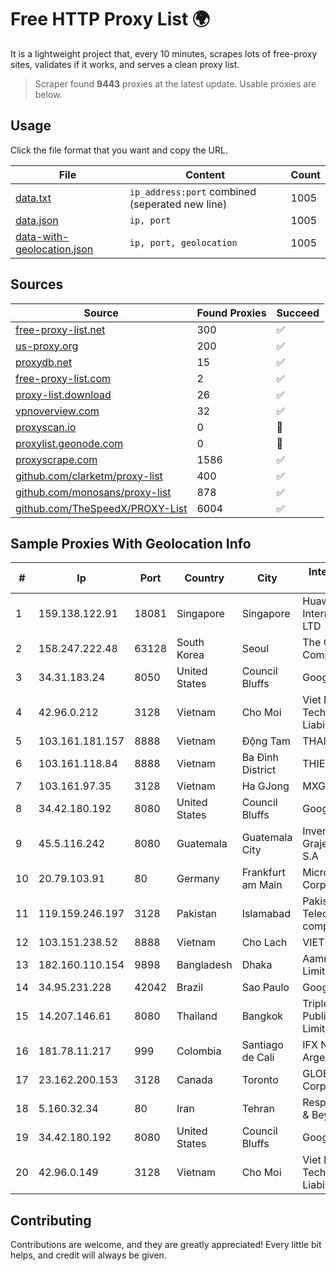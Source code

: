 
# Free HTTP Proxy List 🌍

It is a lightweight project that, every 10 minutes, scrapes lots of free-proxy sites, validates if it works, and serves a clean proxy list.


> Scraper found **9443** proxies at the latest update. Usable proxies are below.

## Usage

Click the file format that you want and copy the URL.


|File|Content|Count|
|----|-------|-----|
|[data.txt](https://raw.githubusercontent.com/themiralay/Proxy-List-World/master/data.txt)|`ip_address:port` combined (seperated new line)|1005|
|[data.json](https://raw.githubusercontent.com/themiralay/Proxy-List-World/master/data.json)|`ip, port`|1005|
|[data-with-geolocation.json](https://raw.githubusercontent.com/themiralay/Proxy-List-World/master/data-with-geolocation.json)|`ip, port, geolocation`|1005|

## Sources

|Source|Found Proxies|Succeed|
|------|-------------|-------|
|[free-proxy-list.net](https://free-proxy-list.net)|300|✅|
|[us-proxy.org](https://www.us-proxy.org)|200|✅|
|[proxydb.net](http://proxydb.net)|15|✅|
|[free-proxy-list.com](https://free-proxy-list.com/?page=&port=&type%5B%5D=http&type%5B%5D=https&up_time=0&search=Search)|2|✅|
|[proxy-list.download](https://www.proxy-list.download/HTTP)|26|✅|
|[vpnoverview.com](https://vpnoverview.com/privacy/anonymous-browsing/free-proxy-servers)|32|✅|
|[proxyscan.io](https://www.proxyscan.io)|0|🚫|
|[proxylist.geonode.com](https://proxylist.geonode.com/api/proxy-list?limit=300&page=1&sort_by=lastChecked&sort_type=desc&protocols=http,https)|0|🚫|
|[proxyscrape.com](https://api.proxyscrape.com/v2/?request=displayproxies&protocol=http&timeout=10000&country=all&ssl=all&anonymity=all)|1586|✅|
|[github.com/clarketm/proxy-list](https://raw.githubusercontent.com/clarketm/proxy-list/master/proxy-list-raw.txt)|400|✅|
|[github.com/monosans/proxy-list](https://raw.githubusercontent.com/monosans/proxy-list/main/proxies/http.txt)|878|✅|
|[github.com/TheSpeedX/PROXY-List](https://raw.githubusercontent.com/TheSpeedX/PROXY-List/master/http.txt)|6004|✅|


## Sample Proxies With Geolocation Info

|#|Ip|Port|Country|City|Internet Service Provider|
|-|--|----|-------|----|-------------------------|
|1|159.138.122.91|18081|Singapore|Singapore|Huawei International Pte. LTD|
|2|158.247.222.48|63128|South Korea|Seoul|The Constant Company, LLC|
|3|34.31.183.24|8050|United States|Council Bluffs|Google LLC|
|4|42.96.0.212|3128|Vietnam|Cho Moi|Viet Digital Technology Liability Company|
|5|103.161.181.157|8888|Vietnam|Động Tam|THAIAN|
|6|103.161.118.84|8888|Vietnam|Ba Đình District|THIENCO|
|7|103.161.97.35|3128|Vietnam|Ha GJong|MXGROUP|
|8|34.42.180.192|8080|United States|Council Bluffs|Google LLC|
|9|45.5.116.242|8080|Guatemala|Guatemala City|Inversiones Grajeda Andrade S.A|
|10|20.79.103.91|80|Germany|Frankfurt am Main|Microsoft Corporation|
|11|119.159.246.197|3128|Pakistan|Islamabad|Pakistan Telecommuication company limited|
|12|103.151.238.52|8888|Vietnam|Cho Lach|VIETBRANDS|
|13|182.160.110.154|9898|Bangladesh|Dhaka|Aamra Networks Limited|
|14|34.95.231.228|42042|Brazil|Sao Paulo|Google LLC|
|15|14.207.146.61|8080|Thailand|Bangkok|Triple T Broadband Public Company Limited|
|16|181.78.11.217|999|Colombia|Santiago de Cali|IFX Networks Argentina S.R.L|
|17|23.162.200.153|3128|Canada|Toronto|GLOBALTELEHOST Corp.|
|18|5.160.32.34|80|Iran|Tehran|Respina Networks & Beyond PJSC|
|19|34.42.180.192|8080|United States|Council Bluffs|Google LLC|
|20|42.96.0.149|3128|Vietnam|Cho Moi|Viet Digital Technology Liability Company|



## Contributing

Contributions are welcome, and they are greatly appreciated! Every
little bit helps, and credit will always be given.

